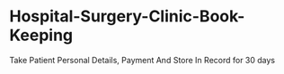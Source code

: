 # Hospital-Surgery-Clinic-Book-Keeping
Take Patient Personal Details, Payment And Store In Record for 30 days 
